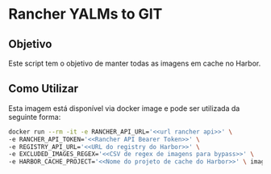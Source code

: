 # Rancher YALMs to GIT

## Objetivo

Este script tem o objetivo de manter todas as imagens em cache no Harbor.

## Como Utilizar

Esta imagem está disponível via docker image e pode ser utilizada da seguinte forma:

``` bash
docker run --rm -it -e RANCHER_API_URL='<<url rancher api>>' \
-e RANCHER_API_TOKEN='<<Rancher API Bearer Token>>' \
-e REGISTRY_API_URL='<<URL do registry do Harbor>>' \
-e EXCLUDED_IMAGES_REGEX='<<CSV de regex de imagens para bypass>>' \
-e HARBOR_CACHE_PROJECT='<<Nome do projeto de cache do Harbor>>' \ images:tag
```
